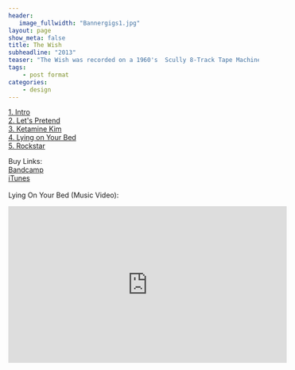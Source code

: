 ```yaml
---
header:
   image_fullwidth: "Bannergigs1.jpg"
layout: page
show_meta: false
title: The Wish
subheadline: "2013"
teaser: "The Wish was recorded on a 1960's  Scully 8-Track Tape Machine, using old school recording techniques. Available on Vinyl..."
tags:
    - post format
categories:
    - design 
---
```

<!--more-->
 <a href="https://longhairedmusic.bandcamp.com/album/the-wish">1. Intro</a><br>
 <a href="https://longhairedmusic.bandcamp.com/album/the-wish">2. Let's Pretend</a><br>
 <a href="https://longhairedmusic.bandcamp.com/album/the-wish">3. Ketamine Kim</a><br>
 <a href="https://youtu.be/Tmn6Moxiw5M">4. Lying on Your Bed</a><br>
 <a href="https://longhairedmusic.bandcamp.com/album/the-wish">5. Rockstar</a><br>

Buy Links:<br>
  <a href="https://longhairedmusic.bandcamp.com/album/the-wish">Bandcamp</a><br>
  <a href="https://itunes.apple.com/us/album/the-wish-ep/id688008076">iTunes</a><br><br>
  Lying On Your Bed (Music Video):<br>
  <iframe width="560" height="315" src="https://www.youtube.com/embed/Tmn6Moxiw5M" frameborder="0" allowfullscreen></iframe>
